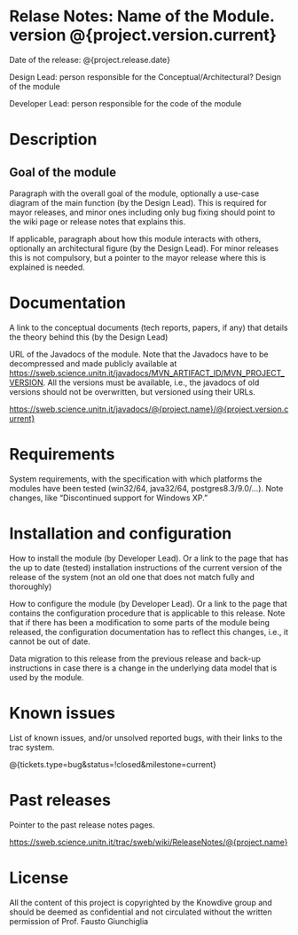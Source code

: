 # Relase Notes: Name of the Module. version @{project.version.current} 

Date of the release: @{project.release.date}

Design Lead: person responsible for the Conceptual/Architectural? Design of the module

Developer Lead: person responsible for the code of the module

# Description 
## Goal of the module 
Paragraph with the overall goal of the module, optionally a use-case diagram of the main function (by the Design Lead). This is required for mayor releases, and minor ones including only bug fixing should point to the wiki page or release notes that explains this.

If applicable, paragraph about how this module interacts with others, optionally an architectural figure (by the Design Lead). For minor releases this is not compulsory, but a pointer to the mayor release where this is explained is needed.

# Documentation
A link to the conceptual documents (tech reports, papers, if any) that details the theory behind this (by the Design Lead)

URL of the Javadocs of the module. Note that the Javadocs have to be decompressed and made publicly available at https://sweb.science.unitn.it/javadocs/MVN_ARTIFACT_ID/MVN_PROJECT_VERSION.
All the versions must be available, i.e., the javadocs of old versions should not be overwritten, but versioned using their URLs.

https://sweb.science.unitn.it/javadocs/@{project.name}/@{project.version.current}


# Requirements  
System requirements, with the specification with which platforms the modules have been tested (win32/64, java32/64, postgres8.3/9.0/…). Note changes, like “Discontinued support for Windows XP.”

# Installation and configuration 
How to install the module (by Developer Lead). Or a link to the page that has the up to date (tested) installation instructions of the current version of the release of the system (not an old one that does not match fully and thoroughly)

How to configure the module (by Developer Lead). Or a link to the page that contains the configuration procedure that is applicable to this release. Note that if there has been a modification to some parts of the module being released, the configuration documentation has to reflect this changes, i.e., it cannot be out of date.

Data migration to this release from the previous release and back-up instructions in case there is a change in the underlying data model that is used by the module.

# Known issues 
List of known issues, and/or unsolved reported bugs, with their links to the trac system.

@{tickets.type=bug&status=!closed&milestone=current}

# Past releases 
Pointer to the past release notes pages.

https://sweb.science.unitn.it/trac/sweb/wiki/ReleaseNotes/@{project.name}

# License 
All the content of this project is copyrighted by the Knowdive group and should be deemed as confidential and not circulated without the written permission of Prof. Fausto Giunchiglia